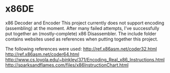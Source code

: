 # x86DE

x86 Decoder and Encoder
This project currently does not support encoding (assembling) at the moment. 
After many failed attempts, I've successfully put together an (mostly-complete) x86 Disassembler.
The include folder contains websites used as references when putting together this project.

The following references were used:
http://ref.x86asm.net/coder32.html
http://ref.x86asm.net/coder64.html
http://www.cs.loyola.edu/~binkley/371/Encoding_Real_x86_Instructions.html
http://sparksandflames.com/files/x86InstructionChart.html
